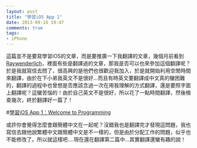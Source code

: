 ```yaml
---
layout: post
title: "學習iOS App 1"
date: 2013-09-16 19:47
comments: true
tags: 
- iPhone
---
```


這篇並不是要寫學習iOS的文章，而是要推廣一下我翻譯的文章，幾個月前看到[Raywenderlich](http://www.raywenderlich.com/)，裡面有些是翻譯過的文章，那我是否可以也來參加這個翻譯呢？於是我就寫信去問了，很高興的是他們也很歡迎我加入，於是就開始利用空閒時間來翻譯，由於在下小弟我英文不是很好...而且有時英文要翻譯成中文真的蠻困難的，翻譯的過程中也曾想是否應該念過一次在用我理解的方式翻譯，還是要照字面上翻譯呢？這蠻苦惱的！由於自己英文不是很好，所以花了一點時間翻譯，然後檢查幾次，終於翻譯好一篇了！

#[學習iOS App 1：Welcome to Programming](http://www.raywenderlich.com/zh-hans/48771/%E5%AD%B8%E7%BF%92ios-app-1%EF%BC%9Awelcome-to-programming)

或許你會覺得怎麼會跟簡體中文在一起呢？沒錯我也是翻譯完才發現這問題，我也寫信去跟他說繁體中文跟簡體中文是不一樣的，但是由於分配工作的問題，似乎也不能修改了。所以就這樣吧....現在還在翻譯第二篇中...其實翻譯還蠻有趣的說！